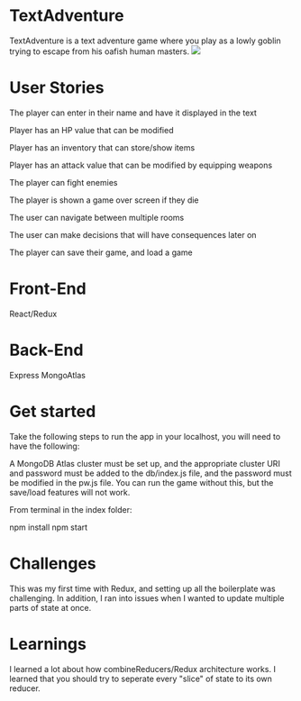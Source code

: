 # TextAdventure

TextAdventure is a text adventure game where you play as a lowly goblin trying to escape from his oafish human masters.
<img src="https://readmeimages.s3.us-east-2.amazonaws.com/mvp/mvpAttack.png">

# User Stories

The player can enter in their name and have it displayed in the text

Player has an HP value that can be modified

Player has an inventory that can store/show items

Player has an attack value that can be modified by equipping weapons

The player can fight enemies

The player is shown a game over screen if they die

The user can navigate between multiple rooms

The user can make decisions that will have consequences later on

The player can save their game, and load a game

# Front-End

React/Redux

# Back-End

Express
MongoAtlas

# Get started

Take the following steps to run the app in your localhost, you will need to have the following:

A MongoDB Atlas cluster must be set up, and the appropriate cluster URI and password must be added to the db/index.js file, and the password must be modified in the pw.js file. You can run the game without this, but the save/load features will not work.

From terminal in the index folder:

npm install
npm start

# Challenges

This was my first time with Redux, and setting up all the boilerplate was challenging. In addition, I ran into issues when I wanted to update multiple parts of state at once.

# Learnings

I learned a lot about how combineReducers/Redux architecture works. I learned that you should try to seperate every "slice" of state to its own reducer.
